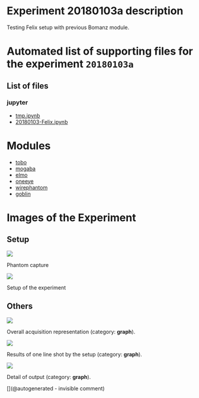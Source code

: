 # Experiment 20180103a description

Testing Felix setup with previous Bomanz module.




# Automated list of supporting files for the __experiment `20180103a`__

## List of files

### jupyter

* [tmp.ipynb](/tmp.ipynb)
* [20180103-Felix.ipynb](/include/community/Felix/20180103a/20180103-Felix.ipynb)





# Modules

* [tobo](/retired/tobo/)
* [mogaba](/retired/mogaba/)
* [elmo](/elmo/)
* [oneeye](/retired/oneeye/)
* [wirephantom](/wirephantom/)
* [goblin](/goblin/)




# Images of the Experiment

## Setup

![](/include/community/Felix/20180103a/bac1.jpeg)

Phantom capture

![](/include/community/Felix/20180103a/setup1.jpeg)

Setup of the experiment

## Others

![](/include/community/Felix/20180103a/detail.png)

Overall acquisition representation (category: __graph__).

![](/include/community/Felix/20180103a/20180103results.png)

Results of one line shot by the setup (category: __graph__).

![](/include/community/Felix/20180103a/setup2.jpeg)

Detail of output (category: __graph__).










[](@autogenerated - invisible comment)